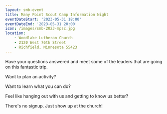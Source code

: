```yaml
---
layout: smb-event
title: Many Point Scout Camp Information Night
eventDateStart: '2023-05-31 18:00'
eventDateEnd: '2023-05-31 20:00'
icon: /images/smb-2023-mpsc.jpg
location:
    - Woodlake Lutheran Church
    - 2120 West 76th Street
    - Richfield, Minnesota 55423
---
```


Have your questions answered and meet some of the leaders that are going on this fantastic trip.

Want to plan an activity?

Want to learn what you can do?

Feel like hanging out with us and getting to know us better?

There's no signup. Just show up at the church!
